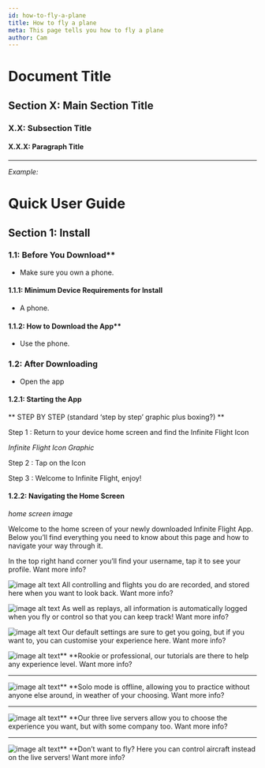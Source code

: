 ```yaml
---
id: how-to-fly-a-plane
title: How to fly a plane
meta: This page tells you how to fly a plane
author: Cam
---
```


# Document Title

## Section X: Main Section Title

### X.X: Subsection Title

#### X.X.X: Paragraph Title

----

_Example:_

# Quick User Guide

## Section 1: Install

### 1.1: Before You Download**

 - Make sure you own a phone.
			
#### 1.1.1: Minimum Device Requirements for Install

 - A phone.

#### 1.1.2: How to Download the App**

 - Use the phone.

### 1.2: After Downloading

 - Open the app			

#### 1.2.1: Starting the App

** STEP BY STEP (standard ‘step by step’ graphic plus boxing?) **


Step 1
: Return to your device home screen and find the Infinite Flight Icon

*Infinite Flight Icon Graphic*

Step 2
: Tap on the Icon

Step 3
: Welcome to Infinite Flight, enjoy!

#### 1.2.2: Navigating the Home Screen

_home screen image_

Welcome to the home screen of your newly downloaded Infinite Flight App. Below you’ll find everything you need to know about this page and how to navigate your way through it.

In the top right hand corner you’ll find your username, tap it to see your profile. Want more info?

				

![image alt text](image_1.jpg)	All controlling and flights you do are recorded, and stored here when you want to look back. Want more info?

![image alt text](image_2.jpg)	As well as replays, all information is automatically logged when you fly or control so that you can keep track! Want more info?

![image alt text](image_3.jpg)	Our default settings are sure to get you going, but if you want to, you can customise your experience here. Want more info?

![image alt text](image_4.jpg)**	**Rookie or professional, our tutorials are there to help any experience level. Want more info?

**				**

![image alt text](image_5.jpg)**	**Solo mode is offline, allowing you to practice without anyone else around, in weather of your choosing. Want more info?

**				**

![image alt text](image_6.jpg)**	**Our three live servers allow you to choose the experience you want, but with some company too. Want more info?

**				**

![image alt text](image_7.jpg)**	**Don’t want to fly? Here you can control aircraft instead on the live servers! Want more info?
